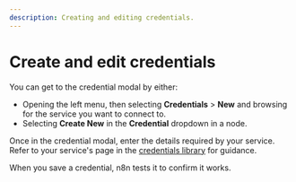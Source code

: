 ```yaml
---
description: Creating and editing credentials.
---
```


# Create and edit credentials

You can get to the credential modal by either: 

* Opening the left menu, then selecting **Credentials** > **New** and browsing for the service you want to connect to.
* Selecting **Create New** in the **Credential** dropdown in a node.

Once in the credential modal, enter the details required by your service. Refer to your service's page in the [credentials library](/integrations/builtin/credentials/) for guidance.

When you save a credential, n8n tests it to confirm it works.
